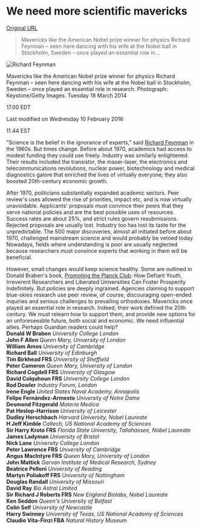 # We need more scientific mavericks

[Original URL](https://www.theguardian.com/science/2014/mar/18/we-need-more-scientific-mavericks)

> Mavericks like the American Nobel prize winner for physics Richard Feynman – seen here dancing with his wife at the Nobel ball in Stockholm, Sweden – once played an essential role in...

![Richard Feynman](https://i.guim.co.uk/img/static/sys-images/Guardian/Pix/pictures/2014/3/18/1395176231979/Richard-Feynman-011.jpg?w=300&q=85&auto=format&sharp=10&s=3dafd5acfd0219e2cf4d37d0741620c1)

Mavericks like the American Nobel prize winner for physics Richard Feynman – seen here dancing with his wife at the Nobel ball in Stockholm, Sweden – once played an essential role in research. Photograph: Keystone/Getty Images. Tuesday 18 March 2014 

<span class="content__dateline-time">17.00 EDT</span>

 Last modified on Wednesday 10 February 2016 

<span class="content__dateline-time">11.44 EST</span>

"Science is the belief in the ignorance of experts," said [Richard Feynman](http://www.feynman.com) in the 1960s. But times change. Before about 1970, academics had access to modest funding they could use freely. Industry was similarly enlightened. Their results included the transistor, the maser-laser, the electronics and telecommunications revolutions, nuclear power, biotechnology and medical diagnostics galore that enriched the lives of virtually everyone; they also boosted 20th-century economic growth.

After 1970, politicians substantially expanded academic sectors. Peer review's uses allowed the rise of priorities, impact etc, and is now virtually unavoidable. Applicants' proposals must convince their peers that they serve national policies and are the best possible uses of resources. Success rates are about 25%, and strict rules govern resubmissions. Rejected proposals are usually lost. Industry too has lost its taste for the unpredictable. The 500 major discoveries, almost all initiated before about 1970, challenged mainstream science and would probably be vetoed today. Nowadays, fields where understanding is poor are usually neglected because researchers must convince experts that working in them will be beneficial.

However, small changes would keep science healthy. Some are outlined in Donald Braben's book, [Promoting the Planck Club](http://eu.wiley.com/WileyCDA/WileyTitle/productCd-1118546423.html): How Defiant Youth, Irreverent Researchers and Liberated Universities Can Foster Prosperity Indefinitely. But policies are deeply ingrained. Agencies claiming to support blue-skies research use peer review, of course, discouraging open-ended inquiries and serious challenges to prevailing orthodoxies. Mavericks once played an essential role in research. Indeed, their work defined the 20th century. We must relearn how to support them, and provide new options for an unforeseeable future, both social and economic. We need influential allies. Perhaps Guardian readers could help?<br>
**Donald W Braben** _University College London_<br>
**John F Allen** _Queen Mary, University of London_<br>
**William Amos** _University of Cambridge_<br>
**Richard Ball** _University of Edinburgh_<br>
**Tim Birkhead FRS** _University of Sheffield_<br>
**Peter Cameron** _Queen Mary, University of London_<br>
**Richard Cogdell FRS** _University of Glasgow_<br>
**David Colquhoun FRS** _University College London_<br>
**Rod Dowler** _Industry Forum, London_<br>
**Irene Engle** _United States Naval Academy, Annapolis_<br>
**Felipe Fernández-Armesto** _University of Notre Dame_<br>
**Desmond Fitzgerald** _Materia Medica_<br>
**Pat Heslop-Harrison** _University of Leicester_<br>
**Dudley Herschbach** _Harvard University, Nobel Laureate_<br>
**H Jeff Kimble** _Caltech, US National Academy of Sciences_<br>
**Sir Harry Kroto FRS** _Florida State University, Tallahassee, Nobel Laureate_<br>
**James Ladyman** _University of Bristol_<br>
**Nick Lane** _University College London_<br>
**Peter Lawrence FRS** _University of Cambridge_<br>
**Angus MacIntyre FRS** _Queen Mary, University of London_<br>
**John Mattick** _Garvan Institute of Medical Research, Sydney_<br>
**Beatrice Pelloni** _University of Reading_<br>
**Martyn Poliakoff FRS** _University of Nottingham_<br>
**Douglas Randall** _University of Missouri_<br>
**David Ray** _Bio Astral Limited_<br>
**Sir Richard J Roberts FRS** _New England Biolabs, Nobel Laureate_<br>
**Ken Seddon** _Queen's University of Belfast_<br>
**Colin Self** _University of Newcastle_<br>
**Harry Swinney** _University of Texas, US National Academy of Sciences_<br>
**Claudio Vita-Finzi FBA** _Natural History Museum_
